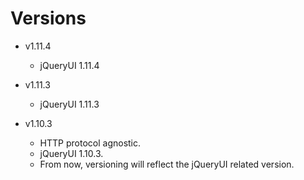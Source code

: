# Versions

- v1.11.4

  - jQueryUI 1.11.4

- v1.11.3

  - jQueryUI 1.11.3

- v1.10.3

  - HTTP protocol agnostic.
  - jQueryUI 1.10.3.
  - From now, versioning will reflect the jQueryUI related version.
